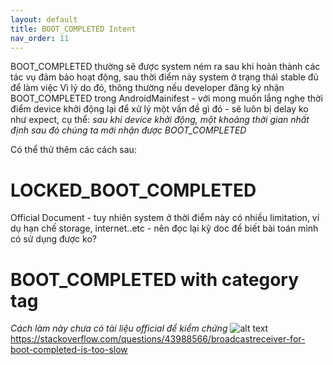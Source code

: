 ```yaml
---
layout: default
title: BOOT_COMPLETED Intent
nav_order: 11
---
```

BOOT_COMPLETED thường sẽ được system ném ra sau khi hoàn thành các tác vụ đảm bảo hoạt động, sau thời điểm này system ở trạng thái stable đủ để làm việc
Vì lý do đó, thông thường nếu developer đăng ký nhận BOOT_COMPLETED trong AndroidMainifest - với mong muốn lắng nghe thời điểm device khởi động lại để xử lý một vấn đề gì đó - sẽ luôn bị delay ko như expect, cụ thể: *sau khi device khởi động, một khoảng thời gian nhất định sau đó chúng ta mới nhận được BOOT_COMPLETED*

Có thể thử thêm các cách sau:
# LOCKED_BOOT_COMPLETED
Official Document - tuy nhiên system ở thời điểm này có nhiều limitation, ví dụ hạn chế storage, internet..etc - nên đọc lại kỹ doc để biết bài toán mình có sử dụng được ko? 
# BOOT_COMPLETED with category tag 
*Cách làm này chưa có tài liệu official để kiểm chứng*
![alt text](https://i.ibb.co/QPV7FfX/Screenshot-2023-03-06-at-09-06-20.png)
https://stackoverflow.com/questions/43988566/broadcastreceiver-for-boot-completed-is-too-slow
